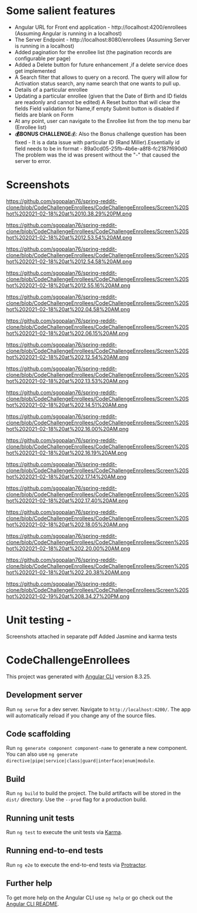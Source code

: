 # Some salient features
  - Angular URL for Front end application - http://localhost:4200/enrollees (Assuming Angular is running in a localhost)
  - The Server Endpoint - http://localhost:8080/enrollees (Assuming Server is running in a localhost)
  - Added pagination for the enrollee list (the pagination records are configurable per page)
  - Added a Delete button for future enhancement ,if a delete service does get implemented
  - A Search filter that allows to query on a record. The query will allow for Activation status search,
    any name search that one wants to pull up.
  - Details of a particular enrollee
  - Updating a particular enrollee (given that the Date of Birth and ID fields are readonly and cannot be edited)
    A Reset button that will clear the fields
    Field validation for Name,if empty
    Submit button is disabled if fields are blank on Form
  - At any point, user can navigate to the Enrollee list from the top menu bar (Enrollee list)
  - **💰BONUS CHALLENGE**💰: Also the Bonus challenge question has been fixed -
    It is a data issue with particular ID (Rand Miller).Essentially id field needs to be in format -
    89a0cd05-25fb-4b6e-a8f8-fc2187f690d0
    The problem was the id was present without the "-" that caused the server to error.

# Screenshots
  https://github.com/sgopalan76/spring-reddit-clone/blob/CodeChallengeEnrollees/CodeChallengeEnrollees/Screen%20Shot%202021-02-18%20at%2010.38.29%20PM.png
  
  https://github.com/sgopalan76/spring-reddit-clone/blob/CodeChallengeEnrollees/CodeChallengeEnrollees/Screen%20Shot%202021-02-18%20at%2012.53.54%20AM.png
  
  https://github.com/sgopalan76/spring-reddit-clone/blob/CodeChallengeEnrollees/CodeChallengeEnrollees/Screen%20Shot%202021-02-18%20at%2012.54.58%20AM.png
  
  https://github.com/sgopalan76/spring-reddit-clone/blob/CodeChallengeEnrollees/CodeChallengeEnrollees/Screen%20Shot%202021-02-18%20at%2012.55.16%20AM.png
  
  https://github.com/sgopalan76/spring-reddit-clone/blob/CodeChallengeEnrollees/CodeChallengeEnrollees/Screen%20Shot%202021-02-18%20at%202.04.58%20AM.png
  
  https://github.com/sgopalan76/spring-reddit-clone/blob/CodeChallengeEnrollees/CodeChallengeEnrollees/Screen%20Shot%202021-02-18%20at%202.06.15%20AM.png
  
  https://github.com/sgopalan76/spring-reddit-clone/blob/CodeChallengeEnrollees/CodeChallengeEnrollees/Screen%20Shot%202021-02-18%20at%202.12.54%20AM.png
  
  https://github.com/sgopalan76/spring-reddit-clone/blob/CodeChallengeEnrollees/CodeChallengeEnrollees/Screen%20Shot%202021-02-18%20at%202.13.53%20AM.png
  
  https://github.com/sgopalan76/spring-reddit-clone/blob/CodeChallengeEnrollees/CodeChallengeEnrollees/Screen%20Shot%202021-02-18%20at%202.14.51%20AM.png
  
  https://github.com/sgopalan76/spring-reddit-clone/blob/CodeChallengeEnrollees/CodeChallengeEnrollees/Screen%20Shot%202021-02-18%20at%202.16.00%20AM.png
  
  https://github.com/sgopalan76/spring-reddit-clone/blob/CodeChallengeEnrollees/CodeChallengeEnrollees/Screen%20Shot%202021-02-18%20at%202.16.19%20AM.png
  
  https://github.com/sgopalan76/spring-reddit-clone/blob/CodeChallengeEnrollees/CodeChallengeEnrollees/Screen%20Shot%202021-02-18%20at%202.17.14%20AM.png
  
  https://github.com/sgopalan76/spring-reddit-clone/blob/CodeChallengeEnrollees/CodeChallengeEnrollees/Screen%20Shot%202021-02-18%20at%202.17.40%20AM.png
  
  https://github.com/sgopalan76/spring-reddit-clone/blob/CodeChallengeEnrollees/CodeChallengeEnrollees/Screen%20Shot%202021-02-18%20at%202.18.05%20AM.png
  
  https://github.com/sgopalan76/spring-reddit-clone/blob/CodeChallengeEnrollees/CodeChallengeEnrollees/Screen%20Shot%202021-02-18%20at%202.20.00%20AM.png
  
  https://github.com/sgopalan76/spring-reddit-clone/blob/CodeChallengeEnrollees/CodeChallengeEnrollees/Screen%20Shot%202021-02-18%20at%202.20.38%20AM.png
  
  https://github.com/sgopalan76/spring-reddit-clone/blob/CodeChallengeEnrollees/CodeChallengeEnrollees/Screen%20Shot%202021-02-19%20at%208.34.27%20PM.png

# Unit testing - 
  Screenshots attached in separate pdf 
  Added Jasmine and karma tests

# CodeChallengeEnrollees

This project was generated with [Angular CLI](https://github.com/angular/angular-cli) version 8.3.25.

## Development server

Run `ng serve` for a dev server. Navigate to `http://localhost:4200/`. The app will automatically reload if you change any of the source files.

## Code scaffolding

Run `ng generate component component-name` to generate a new component. You can also use `ng generate directive|pipe|service|class|guard|interface|enum|module`.

## Build

Run `ng build` to build the project. The build artifacts will be stored in the `dist/` directory. Use the `--prod` flag for a production build.

## Running unit tests

Run `ng test` to execute the unit tests via [Karma](https://karma-runner.github.io).

## Running end-to-end tests

Run `ng e2e` to execute the end-to-end tests via [Protractor](http://www.protractortest.org/).

## Further help

To get more help on the Angular CLI use `ng help` or go check out the [Angular CLI README](https://github.com/angular/angular-cli/blob/master/README.md).
